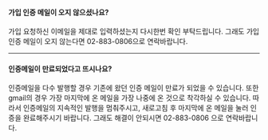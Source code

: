 #### 가입 인증 메일이 오지 않으셨나요?
가입 요청하신 이메일을 제대로 입력하셨는지 다시한번 확인 부탁드립니다.
그래도 가입 인증 메일이 오지 않는다면 02-883-0806으로 연락바랍니다. 

---


#### 인증메일이 만료되었다고 뜨시나요?
인증메일을 다수 발행할 경우 기존에 왔던 인증 메일이 만료가 되었을 수 있습니다.
또한 gmail의 경우 가장 마지막에 온 메일을 가장 나중에 온 것으로 착각하실 수 있습니다.
따라서 인증메일의 지속적인 발행을 멈춰주시고, 새로고침 후 마지막에 온 메일을 눌러 인증을 완료해주시기 바랍니다.
그래도 해결이 안되시면 02-883-0806 으로 연락바랍니다.
